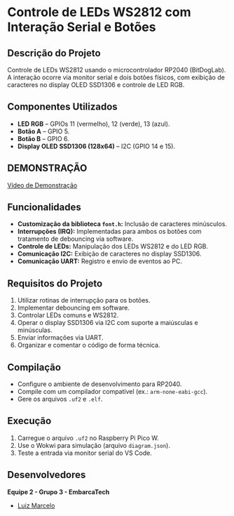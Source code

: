 # Controle de LEDs WS2812 com Interação Serial e Botões

## Descrição do Projeto

Controle de LEDs WS2812 usando o microcontrolador RP2040 (BitDogLab). A interação ocorre via monitor serial e dois botões físicos, com exibição de caracteres no display OLED SSD1306 e controle de LED RGB.

## Componentes Utilizados

- **LED RGB** – GPIOs 11 (vermelho), 12 (verde), 13 (azul).
- **Botão A** – GPIO 5.
- **Botão B** – GPIO 6.
- **Display OLED SSD1306 (128x64)** – I2C (GPIO 14 e 15).

## DEMONSTRAÇÃO

[Vídeo de Demonstração](https://youtube.com/shorts/gjlzXJP4lAk)

## Funcionalidades

- **Customização da biblioteca `font.h`:** Inclusão de caracteres minúsculos.
- **Interrupções (IRQ):** Implementadas para ambos os botões com tratamento de debouncing via software.
- **Controle de LEDs:** Manipulação dos LEDs WS2812 e do LED RGB.
- **Comunicação I2C:** Exibição de caracteres no display SSD1306.
- **Comunicação UART:** Registro e envio de eventos ao PC.

## Requisitos do Projeto

1. Utilizar rotinas de interrupção para os botões.
2. Implementar debouncing em software.
3. Controlar LEDs comuns e WS2812.
4. Operar o display SSD1306 via I2C com suporte a maiúsculas e minúsculas.
5. Enviar informações via UART.
6. Organizar e comentar o código de forma técnica.

## Compilação

- Configure o ambiente de desenvolvimento para RP2040.
- Compile com um compilador compatível (ex.: `arm-none-eabi-gcc`).
- Gere os arquivos `.uf2` e `.elf`.

## Execução

1. Carregue o arquivo `.uf2` no Raspberry Pi Pico W.
2. Use o Wokwi para simulação (arquivo `diagram.json`).
3. Teste a entrada via monitor serial do VS Code.

## Desenvolvedores

**Equipe 2 - Grupo 3 - EmbarcaTech**

- [Luiz Marcelo](https://github.com/devluinix)

